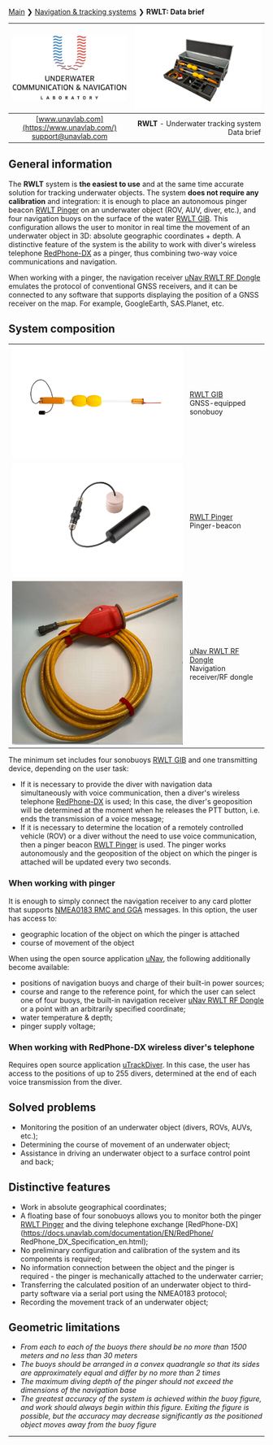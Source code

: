 [Main](/../../) ❯ [Navigation & tracking systems](/navigation_and_tracking_systems_en) ❯ **RWLT: Data brief**

<div style="page-break-after: always;"></div>

| ![logo](/documentation/sm_logo.png) | ![RWLT_Pack](/documentation/rwlt_pack_small.png) |
| :---: | ---: |
| [www.unavlab.com](https://www.unavlab.com/) <br/> [support@unavlab.com](mailto:support@unavlab.com) | **RWLT** - Underwater tracking system <br/> Data brief |

<div style="page-break-after: always;"></div>

## General information
The **RWLT** system is **the easiest to use** and at the same time accurate solution for tracking underwater objects. The system **does not require any calibration** and integration: it is enough to place an autonomous pinger beacon [RWLT Pinger](RWLT_Pinger_Specification_en.md) on an underwater object (ROV, AUV, diver, etc.), and four navigation buoys on the surface of the water [RWLT GIB](RWLT_GIB_Specification_en.md). This configuration allows the user to monitor in real time the movement of an underwater object in 3D: absolute geographic coordinates + depth.
A distinctive feature of the system is the ability to work with diver's wireless telephone [RedPhone-DX](https://docs.unavlab.com/documentation/EN/RedPhone/RedPhone_DX_Specification_en.html) as a pinger, thus combining two-way voice communications and navigation.

When working with a pinger, the navigation receiver [uNav RWLT RF Dongle](RWLT_RF_Dongle_Specification_en.md) emulates the protocol of conventional GNSS receivers, and it can be connected to any software that supports displaying the position of a GNSS receiver on the map. For example, GoogleEarth, SAS.Planet, etc.
<div style="page-break-after: always;"></div>

## System composition

|  |  |
| :---: | :--- |
| ![RWLT GIB](/documentation/rwlt_gib_h_small.png) | [RWLT GIB](RWLT_GIB_Specification_en.md) <br/> GNSS-equipped sonobuoy |
| ![RWLT Pinger](/documentation/dev_big_wbat_li_small.png) | [RWLT Pinger](RWLT_Pinger_Specification_en.md) <br/> Pinger-beacon |
| ![RWLT RF dongle](/documentation/uNav_rf_dongle.png) | [uNav RWLT RF Dongle](RWLT_RF_Dongle_Specification_en.md) <br/> Navigation receiver/RF dongle |

The minimum set includes four sonobuoys [RWLT GIB](RWLT_GIB_Specification_en.md) and one transmitting device, depending on the user task:
* If it is necessary to provide the diver with navigation data simultaneously with voice communication, then a diver's wireless telephone [RedPhone-DX](https://docs.unavlab.com/documentation/EN/RedPhone/RedPhone_DX_Specification_en.html) is used; In this case, the diver's geoposition will be determined at the moment when he releases the PTT button, i.e. ends the transmission of a voice message;
* If it is necessary to determine the location of a remotely controlled vehicle (ROV) or a diver without the need to use voice communication, then a pinger beacon [RWLT Pinger](RWLT_Pinger_Specification_en.md) is used. The pinger works autonomously and the geoposition of the object on which the pinger is attached will be updated every two seconds.

### When working with pinger

It is enough to simply connect the navigation receiver to any card plotter that supports [NMEA0183 RMC and GGA](uNav_protocol_specification_en.md) messages. In this option, the user has access to:
- geographic location of the object on which the pinger is attached
- course of movement of the object

When using the open source application [uNav](https://github.com/ucnl/uNav/releases/download/1.0/uNav.zip), the following additionally become available:
- positions of navigation buoys and charge of their built-in power sources;
- course and range to the reference point, for which the user can select one of four buoys, the built-in navigation receiver [uNav RWLT RF Dongle](RWLT_RF_Dongle_Specification_en.md) or a point with an arbitrarily specified coordinate;
- water temperature & depth;
- pinger supply voltage;

### When working with RedPhone-DX wireless diver's telephone

Requires open source application [uTrackDiver](https://github.com/ucnl/uTrack/releases/download/beta/uTrackDiver.zip). In this case, the user has access to the positions of up to 255 divers, determined at the end of each voice transmission from the diver.


<div style="page-break-after: always;"></div>

## Solved problems
* Monitoring the position of an underwater object (divers, ROVs, AUVs, etc.);
* Determining the course of movement of an underwater object;
* Assistance in driving an underwater object to a surface control point and back;

<div style="page-break-after: always;"></div>

## Distinctive features
* Work in absolute geographical coordinates;
* A floating base of four sonobuoys allows you to monitor both the pinger [RWLT Pinger](RWLT_Pinger_Specification_en.md) and the diving telephone exchange [RedPhone-DX](https://docs.unavlab.com/documentation/EN/RedPhone/ RedPhone_DX_Specification_en.html);
* No preliminary configuration and calibration of the system and its components is required;
* No information connection between the object and the pinger is required - the pinger is mechanically attached to the underwater carrier;
* Transferring the calculated position of an underwater object to third-party software via a serial port using the NMEA0183 protocol;
* Recording the movement track of an underwater object;

<div style="page-break-after: always;"></div>

## Geometric limitations
* _From each to each of the buoys there should be no more than 1500 meters and no less than 30 meters_
* _The buoys should be arranged in a convex quadrangle so that its sides are approximately equal and differ by no more than 2 times_
* _The maximum diving depth of the pinger should not exceed the dimensions of the navigation base_
* _The greatest accuracy of the system is achieved within the buoy figure, and work should always begin within this figure. Exiting the figure is possible, but the accuracy may decrease significantly as the positioned object moves away from the buoy figure_

<div style="page-break-after: always;"></div>

_________  

